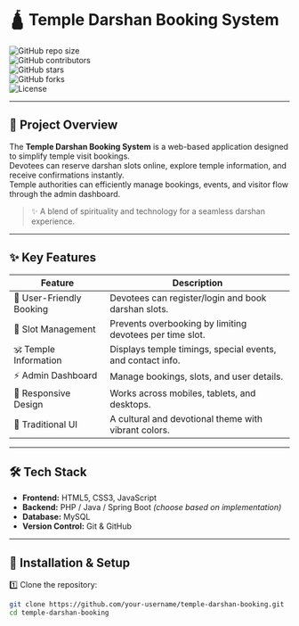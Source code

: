 # 🛕 Temple Darshan Booking System  

![GitHub repo size](https://img.shields.io/github/repo-size/your-username/temple-darshan-booking?color=blue&style=for-the-badge)  
![GitHub contributors](https://img.shields.io/github/contributors/your-username/temple-darshan-booking?color=green&style=for-the-badge)  
![GitHub stars](https://img.shields.io/github/stars/your-username/temple-darshan-booking?color=yellow&style=for-the-badge)  
![GitHub forks](https://img.shields.io/github/forks/your-username/temple-darshan-booking?color=orange&style=for-the-badge)  
![License](https://img.shields.io/badge/License-MIT-purple?style=for-the-badge)  

---

## 📖 Project Overview  

The **Temple Darshan Booking System** is a web-based application designed to simplify temple visit bookings.  
Devotees can reserve darshan slots online, explore temple information, and receive confirmations instantly.  
Temple authorities can efficiently manage bookings, events, and visitor flow through the admin dashboard.  

> ✨ A blend of spirituality and technology for a seamless darshan experience.  

---

## ✨ Key Features  

| Feature | Description |
|---------|-------------|
| 🙏 User-Friendly Booking | Devotees can register/login and book darshan slots. |
| 📅 Slot Management | Prevents overbooking by limiting devotees per time slot. |
| 🕉️ Temple Information | Displays temple timings, special events, and contact info. |
| ⚡ Admin Dashboard | Manage bookings, slots, and user details. |
| 📱 Responsive Design | Works across mobiles, tablets, and desktops. |
| 🎨 Traditional UI | A cultural and devotional theme with vibrant colors. |

---

## 🛠️ Tech Stack  

- **Frontend:** HTML5, CSS3, JavaScript  
- **Backend:** PHP / Java / Spring Boot *(choose based on implementation)*  
- **Database:** MySQL  
- **Version Control:** Git & GitHub  

---

## 🚀 Installation & Setup  

1️⃣ Clone the repository:  
```bash
git clone https://github.com/your-username/temple-darshan-booking.git
cd temple-darshan-booking

